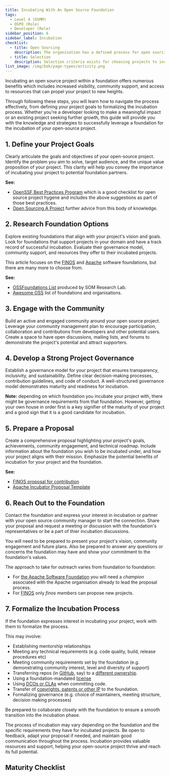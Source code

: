 ```yaml
---
title: Incubating With An Open Source Foundation
tags: 
  - Level 4 (OSMM)
  - OSPO (Role)
  - Developer (Role)
sidebar_position: 6
sidebar_label: Incubation
checklist:
  - title: Open Sourcing
    description: The organisation has a defined process for open sourcing projects
  - title: Selection
    description: Selection criteria exists for choosing projects to incubate
list_image: /img/bok/page-types/activity.png
---
```


Incubating an open source project within a foundation offers numerous benefits which includes increased visibility, community support, and access to resources that can propel your project to new heights. 

Through following these steps, you will learn how to navigate the process effectively, from defining your project goals to formalizing the incubation process. Whether you're a developer looking to make a meaningful impact or an existing project seeking further growth, this guide will provide you with the knowledge and strategies to successfully leverage a foundation for the incubation of your open-source project. 

## 1. Define your Project Goals

Clearly articulate the goals and objectives of your open-source project.  Identify the problem you aim to solve, target audience, and the unique value proposition of your project. This clarity will help you convey the importance of incubating your project to potential foundation partners.

**See:**
 - [OpenSSF Best Practices Program](https://bestpractices.coreinfrastructure.org/en) which is a good checklist for open source project hygene and includes the above suggestions as part of those best practices.
 - [Open Sourcing A Project](Open-Sourcing-A-Project) further advice from this body of knowledge.

## 2. Research Foundation Options

Explore existing foundations that align with your project's vision and goals. Look for foundations that support projects in your domain and have a track record of successful incubation. Evaluate their governance model, community support, and resources they offer to their incubated projects.

This article focuses on the [FINOS](https://finos.org) and [Apache](https://apache.org) software foundations, but there are many more to choose from.

**See:** 
 - [OSSFoundations List](https://som-research.github.io/OSSFoundations/#/#chart) produced by SOM Research Lab.
 - [Awesome OSS](https://github.com/timecampus/awesome-oss) list of foundations and organisations.

## 3. Engage with the Community

Build an active and engaged community around your open source project. Leverage your community management plan to encourage participation, collaboration and contributions from developers and other potential users. Create a space to have open discussions, mailing lists, and forums to demonstrate the project's potential and attract supporters.

## 4. Develop a Strong Project Governance

Establish a governance model for your project that ensures transparency, inclusivity, and sustainability. Define clear decision-making processes, contribution guidelines, and code of conduct. A well-structured governance model demonstrates maturity and readiness for incubation.  

**Note:**  depending on which foundation you incubate your project with, there might be governance requirements from that foundation.  However, getting your own house in order first is a key signifier of the maturity of your project and a good sign that it is a good candidate for incubation.

## 5. Prepare a Proposal 

Create a comprehensive proposal highlighting your project's goals, achievements, community engagement, and technical roadmap. Include information about the foundation you wish to be incubated under, and how your project aligns with their mission. Emphasize the potential benefits of incubation for your project and the foundation. 

**See:** 
  - [FINOS proposal for contribution](https://community.finos.org/docs/governance/Software-Projects/contribution)
  - [Apache Incubator Proposal Template](https://people.apache.org/~dashorst/incubator/guides/proposal.html#proposal-template)

## 6. Reach Out to the Foundation

Contact the foundation and express your interest in incubation or partner with your open source community manager to start the connection. Share your proposal and request a meeting or discussion with the foundation's representatives or be a part of thier incubation discussions. 

You will need to be prepared to present your project's vision, community engagement and future plans. Also be prepared to answer any questions or concerns the foundation may have and show your commitment to the foundation's values.

The approach to take for outreach varies from foundation to foundation:  
 - For [the Apache Software Foundation](https://apache.org) you will need a _champion_ associated with the Apache organisation already to lead the proposal process.
 - For [FINOS](https://finos.org) only _finos members_ can propose new projects. 

## 7. Formalize the Incubation Process

If the foundation expresses interest in incubating your project, work with them to formalize the process. 

This may involve:

 - Establishing mentorship relationships
 - Meeting any technical requirements (e.g. code quality, build, release procedures etc)
 - Meeting community requirements set by the foundation (e.g. demonstrating community interest, level and diversity of support) 
 - Transferring repos (in [GitHub](https://github.com), say) to a [different ownership](https://docs.github.com/en/repositories/creating-and-managing-repositories/transferring-a-repository).
 - Using a foundation-mandated [license](../../artifacts/Licenses)
 - Using [DCOs or CLAs](../../artifacts/CLAs-And-DCOs) when committing code.
 - Transfer of [copyrights, patents or other IP](../../artifacts/IP) to the foundation.
 - Formalizing governance (e.g. choice of maintainers, meeting structure, decision making processes)
   
Be prepared to collaborate closely with the foundation to ensure a smooth transition into the incubation phase.

The process of incubation may vary depending on the foundation and the specific requirements they have for incubated projects. Be open to feedback, adapt your proposal if needed, and maintain good communication throughout the process. Incubation provides valuable resources and support, helping your open-source project thrive and reach its full potential.

## Maturity Checklist

<ArticleChecklist checklist={frontMatter.checklist} title={frontMatter.title} />